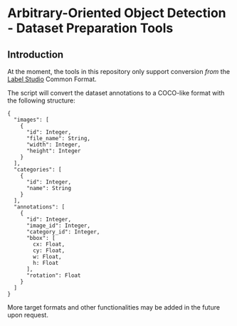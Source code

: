 # Arbitrary-Oriented Object Detection - Dataset Preparation Tools

## Introduction

At the moment, the tools in this repository only support conversion *from* the [Label Studio](https://labelstud.io) Common Format.

The script will convert the dataset annotations to a COCO-like format with the following structure:

```
{
  "images": [
    {
      "id": Integer,
      "file_name": String,
      "width": Integer,
      "height": Integer
    }
  ],
  "categories": [
    {
      "id": Integer,
      "name": String
    }
  ],
  "annotations": [
    {
      "id": Integer,
      "image_id": Integer,
      "category_id": Integer,
      "bbox": [
        cx: Float,
        cy: Float,
        w: Float,
        h: Float
      ],
      "rotation": Float
    }
  ]
}
```

More target formats and other functionalities may be added in the future upon request.
